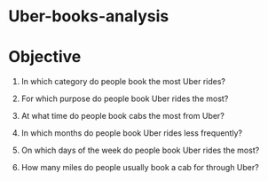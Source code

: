 # Uber-books-analysis

# Objective

1. In which category do people book the most Uber rides?

2. For which purpose do people book Uber rides the most?

3. At what time do people book cabs the most from Uber?

4. In which months do people book Uber rides less frequently?

5. On which days of the week do people book Uber rides the most?

6. How many miles do people usually book a cab for through Uber? 


